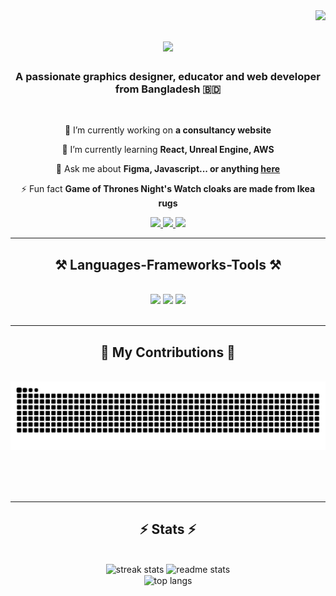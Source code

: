 <img align="right" src="https://visitor-badge.laobi.icu/badge?page_id=Ismail-Ai404.Ismail-Ai404" />

<h1 align="center">
    <img src="https://readme-typing-svg.herokuapp.com/?font=Righteous&size=35&center=true&vCenter=true&width=500&height=70&duration=4000&lines=Hi+There!+👋;+I'm+Ismail+Hossain!;" />
</h1>

<h3 align="center">A passionate graphics designer, educator and web developer from Bangladesh 🇧🇩</h3>

<br/>

<div align="center">
 
 🔭 I’m currently working on **a consultancy website**
 
 🌱 I’m currently learning **React, Unreal Engine, AWS**

💬 Ask me about **Figma, Javascript... or anything [here](https://github.com/Ismail-Ai404/Ismail-Ai404/issues)**

⚡ Fun fact **Game of Thrones Night's Watch cloaks are made from Ikea rugs**

 </div>
 
<div align="center"> 
  <a href="mailto:ayon000@gmail.com">
    <img src="https://img.shields.io/badge/Gmail-333333?style=for-the-badge&logo=gmail&logoColor=red" />
  </a>
  <a href="https://linkedin.com/in/ismailgetsitdone" target="_blank">
    <img src="https://img.shields.io/badge/LinkedIn-0077B5?style=for-the-badge&logo=linkedin&logoColor=white" target="_blank"  />
  </a>
  <a href="https://ismails-portfolio-70b11a.webflow.io/" target="_blank">
     <img src="https://img.shields.io/badge/Portfolio-FF5722?style=for-the-badge&logo=todoist&logoColor=white" target="_blank" /> <!-- sqlite, safari, google-chrome are other good icon options -->
  </a>
</div>

 <hr/>
 
<h2 align="center">⚒️ Languages-Frameworks-Tools ⚒️</h2>
<br/>
<div align="center">
    <img src="https://skillicons.dev/icons?i=react,bootstrap,mui,html,css,vscode,github,figma,tailwind,git,r,figma" />
    <img src="https://skillicons.dev/icons?i=nodejs,python,javascript,typescript,express,firebase,mongodb,c,java,nextjs,mysql,flask" />
    <img src="https://skillicons.dev/icons?i=notion,java,androidstudio,autocad,blender,dart,flutter,cpp,ps,unreal,unity" />
    <br>
</div>

<br/>
<hr/>

<div align="center">
  <h2>🐍 My Contributions 🐍</h2>
  <br>
  <img alt="snake eating my contributions" src="https://raw.githubusercontent.com/Ismail-Ai404/Ismail-Ai404/output/github-contribution-grid-snake.svg" />
  
  <br/><br/><br/>
</div>

<hr/>

<h2 align="center">⚡ Stats ⚡</h2>
<br>
<div align=center>
  <img width=390 src="https://github-readme-streak-stats-salesp07.vercel.app/?user=salesp07&count_private=true&theme=react&border_radius=10" alt="streak stats"/>
  <img width=390 src="https://github-readme-stats-salesp07.vercel.app/api?username=Ismail-Ai404&count_private=true&show_icons=true&theme=react&rank_icon=github&border_radius=10" alt="readme stats" />
  <br/>
  <img width=325 align="center" src="https://github-readme-stats-salesp07.vercel.app/api/top-langs/?username=Ismail-Ai404&hide=HTML&langs_count=8&layout=compact&theme=react&border_radius=10&size_weight=0.5&count_weight=0.5&exclude_repo=github-readme-stats" alt="top langs" />
</div>

<br/><br/>


